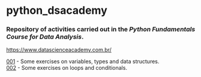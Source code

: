 # python_dsacademy
### Repository of activities carried out in the *Python Fundamentals Course for Data Analysis*.
<https://www.datascienceacademy.com.br/>

[001](https://github.com/jeversonluis/python_dsacademy/blob/main/001.ipynb) - Some exercises on variables, types and data structures.  
[002](https://github.com/jeversonluis/python_dsacademy/blob/main/002.ipynb) - Some exercises on loops and conditionals.
